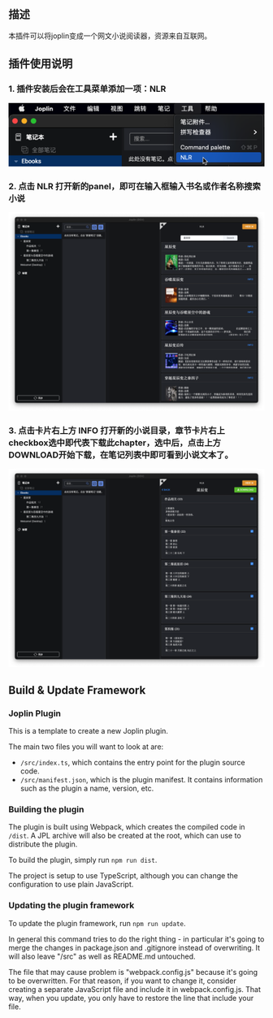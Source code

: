 ## 描述
本插件可以将joplin变成一个网文小说阅读器，资源来自互联网。
## 插件使用说明
### 1. 插件安装后会在工具菜单添加一项：**NLR**

![1.png](./readme_images/1.png)

### 2. 点击 **NLR** 打开新的panel，即可在输入框输入书名或作者名称搜索小说

![2.png](./readme_images/2.png)

### 3. 点击卡片右上方 **INFO** 打开新的小说目录，章节卡片右上checkbox选中即代表下载此chapter，选中后，点击上方**DOWNLOAD**开始下载，在笔记列表中即可看到小说文本了。


![3.png](./readme_images/3.png)




## Build & Update Framework
### Joplin Plugin

This is a template to create a new Joplin plugin.

The main two files you will want to look at are:

- `/src/index.ts`, which contains the entry point for the plugin source code.
- `/src/manifest.json`, which is the plugin manifest. It contains information such as the plugin a name, version, etc.

### Building the plugin

The plugin is built using Webpack, which creates the compiled code in `/dist`. A JPL archive will also be created at the root, which can use to distribute the plugin.

To build the plugin, simply run `npm run dist`.

The project is setup to use TypeScript, although you can change the configuration to use plain JavaScript.

### Updating the plugin framework

To update the plugin framework, run `npm run update`.

In general this command tries to do the right thing - in particular it's going to merge the changes in package.json and .gitignore instead of overwriting. It will also leave "/src" as well as README.md untouched.

The file that may cause problem is "webpack.config.js" because it's going to be overwritten. For that reason, if you want to change it, consider creating a separate JavaScript file and include it in webpack.config.js. That way, when you update, you only have to restore the line that include your file.
